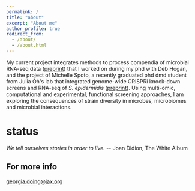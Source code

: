 ```yaml
---
permalink: /
title: "about"
excerpt: "About me"
author_profile: true
redirect_from:
  - /about/
  - /about.html
---
```


My current project integrates methods to process compendia of microbial RNA-seq data ([preprint](https://www.biorxiv.org/content/10.1101/2022.01.24.477642v1)) that I worked on during my phd with Deb Hogan, and the project of Michelle Spoto, a recently graduated phd dmd student from Julia Oh's lab that integrated genome-wide CRISPRi knock-down screens and RNA-seq of *S. epidermidis* ([preprint](https://www.biorxiv.org/content/10.1101/2021.04.29.442003v2)). Using multi-omic, computational and experimental, functional screening approaches, I am exploring the consequences of strain diversity in microbes, microbiomes and microbial interactions.

status
======
*We tell ourselves stories in order to live.* -- Joan Didion, The White Album



For more info
------
georgia.doing@jax.org
